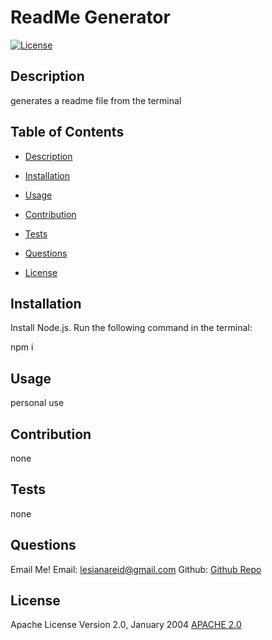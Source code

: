 # ReadMe Generator 
  
  [![License](https://img.shields.io/badge/License-Apache%202.0-blue.svg)](https://opensource.org/licenses/Apache-2.0) 
 
  ## Description 

  generates a readme file from the terminal 
  
  ## Table of Contents

  - [Description](#description) 

  - [Installation](#installation)
  
  - [Usage](#usage) 

  - [Contribution](#credits) 

  - [Tests](#tests) 

  - [Questions](#questions) 

  - [License](#license) 

  
  ## Installation

  Install Node.js. Run the following command in the terminal:
  
  npm i

  ## Usage

  personal use
  
  ## Contribution 

  none
  
  ## Tests 

  none
  
  ## Questions

  Email Me!
  Email:  lesianareid@gmail.com
  Github: [Github Repo](https://github.com/leci1259)
  
  
  
## License
Apache License Version 2.0, January 2004 
[APACHE 2.0](https://opensource.org/licenses/Apache-2.0)